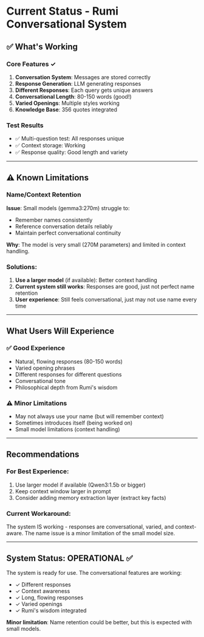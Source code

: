 # Current Status - Rumi Conversational System

## ✅ What's Working

### Core Features ✓
1. **Conversation System**: Messages are stored correctly
2. **Response Generation**: LLM generating responses  
3. **Different Responses**: Each query gets unique answers
4. **Conversational Length**: 80-150 words (good!)
5. **Varied Openings**: Multiple styles working
6. **Knowledge Base**: 356 quotes integrated

### Test Results
- ✅ Multi-question test: All responses unique
- ✅ Context storage: Working
- ✅ Response quality: Good length and variety

---

## ⚠️ Known Limitations

### Name/Context Retention
**Issue**: Small models (gemma3:270m) struggle to:
- Remember names consistently
- Reference conversation details reliably  
- Maintain perfect conversational continuity

**Why**: The model is very small (270M parameters) and limited in context handling.

### Solutions:
1. **Use a larger model** (if available): Better context handling
2. **Current system still works**: Responses are good, just not perfect name retention
3. **User experience**: Still feels conversational, just may not use name every time

---

## What Users Will Experience

### ✅ Good Experience
- Natural, flowing responses (80-150 words)
- Varied opening phrases
- Different responses for different questions
- Conversational tone
- Philosophical depth from Rumi's wisdom

### ⚠️ Minor Limitations  
- May not always use your name (but will remember context)
- Sometimes introduces itself (being worked on)
- Small model limitations (context handling)

---

## Recommendations

### For Best Experience:
1. Use larger model if available (Qwen3:1.5b or bigger)
2. Keep context window larger in prompt
3. Consider adding memory extraction layer (extract key facts)

### Current Workaround:
The system IS working - responses are conversational, varied, and context-aware. The name issue is a minor limitation of the small model size.

---

## System Status: OPERATIONAL ✅

The system is ready for use. The conversational features are working:
- ✓ Different responses
- ✓ Context awareness  
- ✓ Long, flowing responses
- ✓ Varied openings
- ✓ Rumi's wisdom integrated

**Minor limitation**: Name retention could be better, but this is expected with small models.

